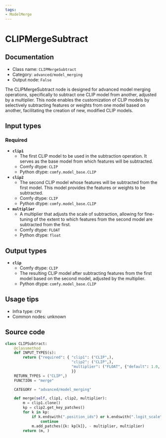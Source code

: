 ```yaml
---
tags:
- ModelMerge
---
```


# CLIPMergeSubtract
## Documentation
- Class name: `CLIPMergeSubtract`
- Category: `advanced/model_merging`
- Output node: `False`

The CLIPMergeSubtract node is designed for advanced model merging operations, specifically to subtract one CLIP model from another, adjusted by a multiplier. This node enables the customization of CLIP models by selectively subtracting features or weights from one model based on another, facilitating the creation of new, modified CLIP models.
## Input types
### Required
- **`clip1`**
    - The first CLIP model to be used in the subtraction operation. It serves as the base model from which features will be subtracted.
    - Comfy dtype: `CLIP`
    - Python dtype: `comfy.model_base.CLIP`
- **`clip2`**
    - The second CLIP model whose features will be subtracted from the first model. This model provides the features or weights to be subtracted.
    - Comfy dtype: `CLIP`
    - Python dtype: `comfy.model_base.CLIP`
- **`multiplier`**
    - A multiplier that adjusts the scale of subtraction, allowing for fine-tuning of the extent to which features from the second model are subtracted from the first.
    - Comfy dtype: `FLOAT`
    - Python dtype: `float`
## Output types
- **`clip`**
    - Comfy dtype: `CLIP`
    - The resulting CLIP model after subtracting features from the first model based on the second model, adjusted by the multiplier.
    - Python dtype: `comfy.model_base.CLIP`
## Usage tips
- Infra type: `CPU`
- Common nodes: unknown


## Source code
```python
class CLIPSubtract:
    @classmethod
    def INPUT_TYPES(s):
        return {"required": { "clip1": ("CLIP",),
                              "clip2": ("CLIP",),
                              "multiplier": ("FLOAT", {"default": 1.0, "min": -10.0, "max": 10.0, "step": 0.01}),
                              }}
    RETURN_TYPES = ("CLIP",)
    FUNCTION = "merge"

    CATEGORY = "advanced/model_merging"

    def merge(self, clip1, clip2, multiplier):
        m = clip1.clone()
        kp = clip2.get_key_patches()
        for k in kp:
            if k.endswith(".position_ids") or k.endswith(".logit_scale"):
                continue
            m.add_patches({k: kp[k]}, - multiplier, multiplier)
        return (m, )

```
